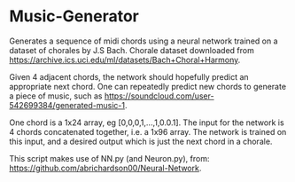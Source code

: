 # Music-Generator
Generates a sequence of midi chords using a neural network trained on a dataset of chorales by J.S Bach.
Chorale dataset downloaded from https://archive.ics.uci.edu/ml/datasets/Bach+Choral+Harmony.

Given 4 adjacent chords, the network should hopefully predict an appropriate next chord.
One can repeatedly predict new chords to generate a piece of music, such as https://soundcloud.com/user-542699384/generated-music-1.

One chord is a 1x24 array, eg [0,0,0,1,...,1,0.0.1].
The input for the network is 4 chords concatenated together, i.e. a 1x96 array.
The network is trained on this input, and a desired output which is just the next chord in a chorale.

This script makes use of NN.py (and Neuron.py), from: https://github.com/abrichardson00/Neural-Network.
